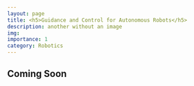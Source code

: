 ```yaml
---
layout: page
title: <h5>Guidance and Control for Autonomous Robots</h5>
description: another without an image
img:
importance: 1
category: Robotics
---
```


## Coming Soon
